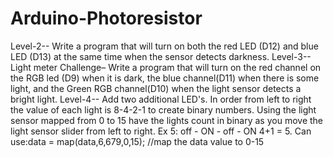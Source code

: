 # Arduino-Photoresistor
Level-2-- Write a program that will turn on both the red LED (D12) and blue LED (D13) at the same time when the sensor detects darkness.
Level-3-- Light meter Challenge– Write a program that will turn on the red channel on the RGB led (D9) when it is dark, the blue channel(D11) when there is some light, and the Green RGB channel(D10) when the light sensor detects a bright light.
Level-4-- Add two additional LED's. In order from left to right the value of each light is 8-4-2-1 to create binary numbers. Using the light sensor mapped from 0 to 15 have the lights count in binary as you move the light sensor slider from left to right. Ex 5: off - ON - off - ON 4+1 = 5. Can use:data = map(data,6,679,0,15); //map the data value to 0-15
